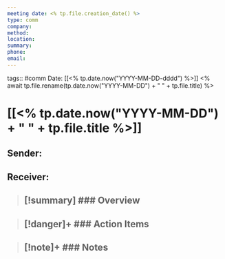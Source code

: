 ```yaml
---
meeting date: <% tp.file.creation_date() %>
type: comm
company: 
method: 
location: 
summary: 
phone: 
email:
---
```

tags:: #comm
Date: [[<% tp.date.now("YYYY-MM-DD-dddd") %>]]
<% await tp.file.rename(tp.date.now("YYYY-MM-DD") + " " + tp.file.title) %>
# [[<% tp.date.now("YYYY-MM-DD") + " " + tp.file.title %>]]

**Sender**: 
- 
**Receiver**:
- 
>[!summary] ### Overview
>- 


>[!danger]+ ### Action Items
> - 


>[!note]+ ### Notes
>- 
